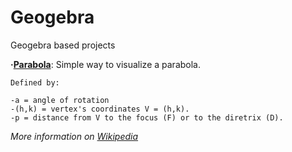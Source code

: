 # Geogebra
Geogebra based projects

**·[Parabola](https://www.geogebra.org/m/jtdkyccy)**: Simple way to visualize a parabola.
  
    Defined by:
  
    -a = angle of rotation
    -(h,k) = vertex's coordinates V = (h,k).
    -p = distance from V to the focus (F) or to the diretrix (D).
  
  *More information on [Wikipedia](https://en.wikipedia.org/wiki/Parabola)*
